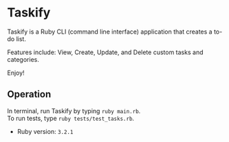 # Taskify

Taskify is a Ruby CLI (command line interface) application that creates a to-do list.

Features include: View, Create, Update, and Delete custom tasks and categories.

Enjoy!

<h2>Operation</h2> 

In terminal, run Taskify by typing `ruby main.rb`.<br>
To run tests, type `ruby tests/test_tasks.rb`.<br>

- Ruby version: `3.2.1`
